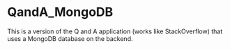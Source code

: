 # QandA_MongoDB
This is a version of the Q and A application (works like StackOverflow) that uses a MongoDB database on the backend.
